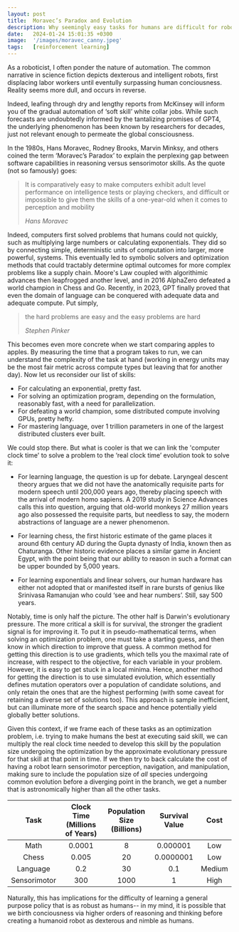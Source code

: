 ```yaml
---
layout: post
title:  Moravec’s Paradox and Evolution
description: Why seemingly easy tasks for humans are difficult for robots
date:   2024-01-24 15:01:35 +0300
image:  '/images/moravec_canny.jpeg'
tags:   [reinforcement learning]
---
```


As a roboticist, I often ponder the nature of automation. The common narrative in science fiction depicts dexterous and intelligent robots, first displacing labor workers until eventully surpassing human conciousness. Reality seems more dull, and occurs in reverse.

Indeed, leafing through dry and lengthy reports from McKinsey will inform you of the gradual automation of ‘soft skill’ white collar jobs. While such forecasts are undoubtedly informed by the tantalizing promises of GPT4, the underlying phenomenon has been known by researchers for decades, just not relevant enough to permeate the global consciousness.

In the 1980s, Hans Moravec, Rodney Brooks, Marvin Minksy, and others coined the term ‘Moravec’s Paradox’ to explain the perplexing gap between software capabilities in reasoning versus sensorimotor skills. As the quote (not so famously) goes:

> It is comparatively easy to make computers exhibit adult level performance on intelligence tests or playing checkers, and difficult or impossible to give them the skills of a one-year-old when it comes to perception and mobility
>
> <cite>Hans Moravec</cite>
>

Indeed, computers first solved problems that humans could not quickly, such as multiplying large numbers or calculating exponentials. They did so by connecting simple, deterministic units of computation into larger, more powerful, systems. This eventually led to symbolic solvers and optimization methods that could tractably determine optimal outcomes for more complex problems like a supply chain. Moore's Law coupled with algorithimic advances then leapfrogged another level, and in 2016 AlphaZero defeated a world champion in Chess and Go. Recently, in 2023, GPT finally proved that even the domain of language can be conquered with adequate data and adequate compute. Put simply,

> the hard problems are easy and the easy problems are hard 
>
> <cite>Stephen Pinker</cite>
>

This becomes even more concrete when we start comparing apples to apples. By measuring the time that a program takes to run, we can understand the complexity of the task at hand (working in energy units may be the most fair metric across compute types but leaving that for another day). Now let us reconsider our list of skills:

* For calculating an exponential, pretty fast. 
* For solving an optimization program, depending on the formulation, reasonably fast, with a need for parallelization.
* For defeating a world champion, some distributed compute involving GPUs, pretty hefty.
* For mastering language, over 1 trillion parameters in one of the largest distributed clusters ever built.

We could stop there. But what is cooler is that we can link the 'computer clock time' to solve a problem to the ‘real clock time’ evolution took to solve it:

* For learning language, the question is up for debate. Laryngeal descent theory argues that we did not have the anatomically requisite parts for modern speech until 200,000 years ago, thereby placing speech with the arrival of modern homo sapiens. A 2019 study in Science Advances calls this into question, arguing that old-world monkeys 27 million years ago also possessed the requisite parts, but needless to say, the modern abstractions of language are a newer phenomenon.

* For learning chess, the first historic estimate of the game places it around 6th century AD during the Gupta dynasty of India, known then as Chaturanga. Other historic evidence places a similar game in Ancient Egypt, with the point being that our ability to reason in such a format can be upper bounded by 5,000 years.

* For learning exponentials and linear solvers, our human hardware has either not adopted that or manifested itself in rare bursts of genius like Srinivasa Ramanujan who could ‘see and hear numbers’. Still, say 500 years.

Notably, time is only half the picture. The other half is Darwin's evolutionary pressure. The more critical a skill is for survival, the stronger the gradient signal is for improving it. To put it in pseudo-mathematical terms, when solving an optimization problem, one must take a starting guess, and then know in which direction to improve that guess. A common method for getting this direction is to use gradients, which tells you the maximal rate of increase, with respect to the objective, for each variable in your problem. However, it is easy to get stuck in a local minima. Hence, another method for getting the direction is to use simulated evolution, which essentially defines mutation operators over a population of candidate solutions, and only retain the ones that are the highest performing (with some caveat for retaining a diverse set of solutions too). This approach is sample inefficient, but can illuminate more of the search space and hence potentially yield globally better solutions.

Given this context, if we frame each of these tasks as an optimization problem, i.e. trying to make humans the best at executing said skill, we can multiply the real clock time needed to develop this skill by the population size undergoing the optimization by the approximate evolutionary pressure for that skill at that point in time. If we then try to back calculate the cost of having a robot learn sensorimotor perception, navigation, and manipulation, making sure to include the population size of *all* species undergoing common evolution before a diverging point in the branch, we get a number that is astronomically higher than all the other tasks.

| Task | Clock Time (Millions of Years) | Population Size (Billions) | Survival Value | Cost |
|:----:|:----------------:|:---------------------------:|:----------------:|:----:|
| Math | 0.0001 | 8 | 0.000001 | Low |
| Chess | 0.005 | 20 | 0.0000001 | Low |
| Language | 0.2 | 30 | 0.1 | Medium |
| Sensorimotor | 300 | 1000 | 1 | High |

Naturally, this has implications for the difficulty of learning a general purpose policy that is as robust as humans-- in my mind, it is possible that we birth conciousness via higher orders of reasoning and thinking before creating a humanoid robot as dexterous and nimble as humans.
